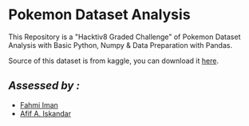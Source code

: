 # Pokemon Dataset Analysis
This Repository is a "Hacktiv8 Graded Challenge" of Pokemon Dataset Analysis with Basic Python, Numpy & Data Preparation with Pandas.

Source of this dataset is from kaggle, you can download it [here](https://www.kaggle.com/abcsds/pokemon).

## *Assessed by :*
- <a href="https://github.com/fahmimnalfrzki">Fahmi Iman</a>
- <a href="https://github.com/afifai">Afif A. Iskandar</a>